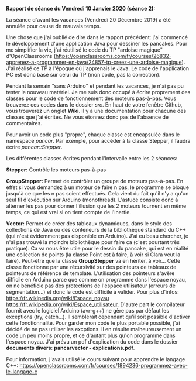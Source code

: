 **Rapport de séance du Vendredi 10 Janvier 2020 (séance 2):**

La séance d'avant les vacances (Vendredi 20 Décembre 2019) a été annulée pour cause de mauvais temps.

Une chose que j'ai oublié de dire dans le rapport précédent: j'ai commencé le développement d'une application Java pour dessiner les pancakes.
Pour me simplifier la vie, j'ai réutilisé le code du TP "ardoise magique" d'OpenClassrooms (https://openclassrooms.com/fr/courses/26832-apprenez-a-programmer-en-java/24857-tp-creez-une-ardoise-magique). J'ai réalisé ce TP à l'époque où j'apprenais le Java.
Le code de l'application PC est donc basé sur celui du TP (mon code, pas la correction).


Pendant la semain "sans Arduino" et pendant les vacances, je n'ai pas pu tester le nouveau matériel. Je me suis donc occupé à écrire proprement des classes pour le code de fonctionnement des moteurs pas-à-pas.
Vous trouverez ces codes dans le dossier _src_.
En haut de votre fenêtre Github, vous trouverez un onglet __Wiki__. Il y a une documentation pour chacune des classes que j'ai écrites. Ne vous étonnez donc pas de l'absence de commentaires.

Pour avoir un code plus "propre", chaque classe est encapsulée dans le namespace *pancar*.
Par exemple, pour accéder à la classe Stepper, il faudra écrire *pancar::Stepper*.

Les différentes classes écrites pendant l'intervalle entre les 2 séances:

__Stepper:__ Contrôle les moteurs pas-à-pas

__GroupStepper:__ Permet de contrôler un groupe de moteurs pas-à-pas. En effet si vous demandez à un moteur de faire n pas, le programme se bloque jusqu'à ce que les n pas soient effectués. Cela vient du fait qu'il n'y a qu'un seul fil d'exécution sur Arduino (monothread). L'astuce consiste donc à alterner les pas pour donner l'illusion que les 2 moteurs tournent en même temps, ce qui est vrai si on tient compte de l'inertie.

__Vector:__ Permet de créer des tableaux dynamiques, dans le style des collections de Java ou des conteneurs de la bibliothèque standard du C++ (qui n'est évidemment pas disponible en Arduino).
J'ai eu beau chercher, je n'ai pas trouvé la moindre bibliothèque pour faire ça (c'est pourtant très pratique). Ca va nous être utile pour le dessin du pancake, qui est en réalité une collection de points (la classe Point est à faire, à voir si Clara veut la faire).
Peut-être que la classe __GroupStepper__ va en hériter, à voir...
Cette classe fonctionne par une récursivité sur des pointeurs de tableaux de pointeurs de référence de template. L'utilisation des pointeurs s'avère difficile en Arduino parce que comme on programme dans l'espace noyau, on ne bénéficie pas des protections de l'espace utilisateur (erreurs de segmentation...) et donc le code est difficile à valider. Pour plus d'infos: https://fr.wikipedia.org/wiki/Espace_noyau https://fr.wikipedia.org/wiki/Espace_utilisateur.
D'autre part le compilateur fournit avec le logiciel Arduino (avr-g++) ne gère pas par défaut les exceptions (try, catch...). Il semblerait cependant qu'il soit possible d'activer cette fonctionnalité. Pour garder mon code le plus portable possible, j'ai décidé de ne pas utiliser les excptions. Il en résulte malheureusement un code un peu moins propre, et ce d'autant plus qu'on programme dans l'espace noyau.
J'ai prévu un pdf d'explication du code dans le dossier __documents divers__: __pancarvector - explications.pdf__.




Pour information, j'avais utilisé le cours suivant pour apprendre le langage C++: https://openclassrooms.com/fr/courses/1894236-programmez-avec-le-langage-c
